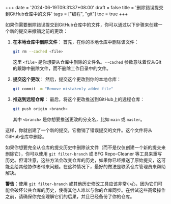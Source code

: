 +++
date = '2024-06-19T09:31:37+08:00'
draft = false
title = '删除错误提交到GitHub仓库中的文件'
tags = ["编程", "git"]
toc = true
+++

如果你需要删除错误提交到GitHub仓库中的文件，你可以通过以下步骤来创建一个新的提交来撤销之前的更改：

1. **在本地仓库中删除文件**：
   首先，在你的本地仓库中删除该文件：
   ```sh
   git rm --cached <file>
   ```
   这里 `<file>` 是你想要从仓库中删除的文件名。`--cached` 参数意味着仅从Git的跟踪中删除文件，而不删除工作目录中的文件。

2. **提交这个更改**：
   然后，提交这个更改到你的本地仓库：
   ```sh
   git commit -m "Remove mistakenly added file"
   ```

3. **推送到远程仓库**：
   最后，将这个更改推送到GitHub上的远程仓库：
   ```sh
   git push origin <branch>
   ```
   其中 `<branch>` 是你想要推送更改的分支名，比如 `main` 或 `master`。

这样，你就创建了一个新的提交，它撤销了错误提交的文件。这个文件将从GitHub仓库中删除。

如果你想要完全从仓库的提交历史中删除该文件（而不是仅仅创建一个新的提交来删除它），你可以使用 `git filter-branch` 或 BFG Repo-Cleaner 等工具来重写历史。但请注意，这些方法会改变仓库的历史，如果你已经推送了原始提交，这可能会给其他协作者带来问题。在这种情况下，最好的做法是联系仓库管理员来帮助解决。

**警告**：使用 `git filter-branch` 或其他历史修改工具应该非常小心，因为它们可能会破坏公共仓库的历史，使得其他人难以与你的仓库同步。在尝试这些高级操作之前，请确保你完全理解它们的后果，并且已经备份了你的仓库。
